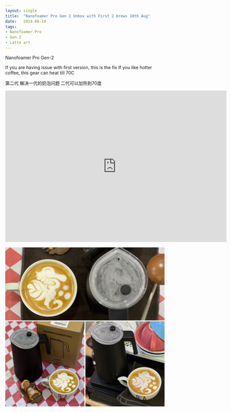 ```yaml
---
layout: single
title:  "Nanofoamer Pro Gen 2 Unbox with First 2 brews 10th Aug"
date:   2024-08-10
tags:
- Nanofoamer Pro
- Gen-2
- Latte art
---
```


Nanofoamer Pro Gen-2

If you are having issue with first version, this is the fix
If you like hotter coffee, this gear can heat till 70C

第二代
解决一代的奶泡问题
二代可以加热到70度



<div class="embed-container">
  <iframe
      src="https://www.youtube.com/embed/icJKF2-EkHs"
      width="700"
      height="480"
      frameborder="0"
      allowfullscreen="true">
  </iframe>
</div>


![](/assets/img/2024/08/10/76F75F42-47CD-49B0-B125-30173EC0D23E.JPG)
